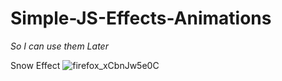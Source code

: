 # Simple-JS-Effects-Animations
*So I can use them Later*

Snow Effect 
![firefox_xCbnJw5e0C](https://github.com/RicardoYare/Simple-JS-Effects-Animations/assets/109136516/be71bee5-cd12-43b4-9da2-09ceeb971c78)

